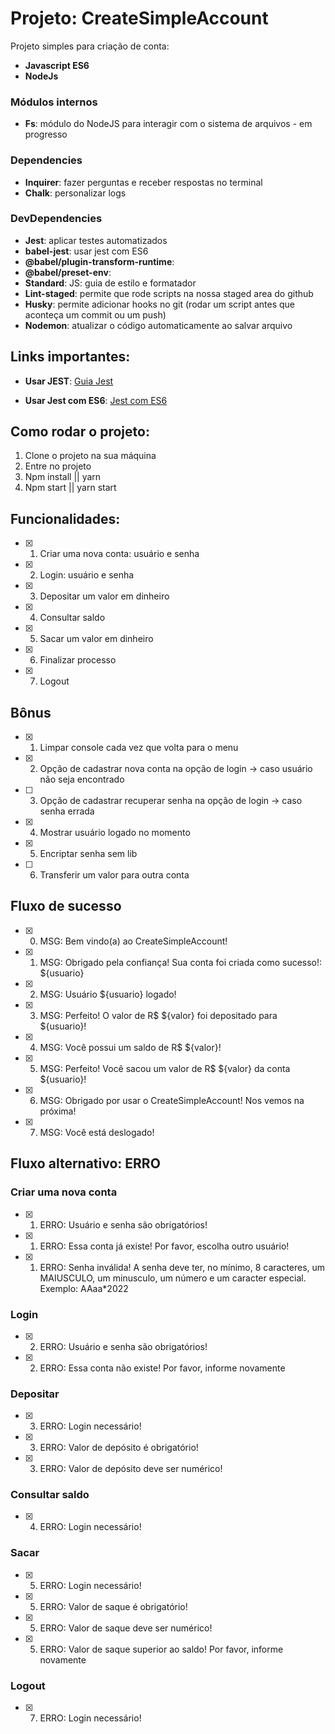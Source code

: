 # Projeto: CreateSimpleAccount

Projeto simples para criação de conta:

- **Javascript ES6**
- **NodeJs**

### Módulos internos

- **Fs**: módulo do NodeJS para interagir com o sistema de arquivos - em progresso

### Dependencies

- **Inquirer**: fazer perguntas e receber respostas no terminal
- **Chalk**: personalizar logs

### DevDependencies

- **Jest**: aplicar testes automatizados
- **babel-jest**: usar jest com ES6
- **@babel/plugin-transform-runtime**:
- **@babel/preset-env**:
- **Standard**: JS: guia de estilo e formatador
- **Lint-staged**: permite que rode scripts na nossa staged area do github
- **Husky**: permite adicionar hooks no git (rodar um script antes que aconteça um commit ou um push)
- **Nodemon**: atualizar o código automaticamente ao salvar arquivo

## Links importantes:
- **Usar JEST**: [Guia Jest](https://oieduardorabelo.medium.com/jest-escrever-testes-nunca-foi-t%C3%A3o-divertido-5f0e1950ba10)

- **Usar Jest com ES6**: [Jest com ES6](https://stackoverflow.com/questions/35756479/does-jest-support-es6-import-export)

## Como rodar o projeto:

1. Clone o projeto na sua máquina
2. Entre no projeto 
3. Npm install || yarn 
4. Npm start || yarn start

## Funcionalidades:

- [x] 1. Criar uma nova conta: usuário e senha
- [X] 2. Login: usuário e senha
- [X] 3. Depositar um valor em dinheiro
- [X] 4. Consultar saldo
- [X] 5. Sacar um valor em dinheiro
- [X] 6. Finalizar processo
- [X] 7. Logout

## Bônus

- [X] 1. Limpar console cada vez que volta para o menu
- [X] 2. Opção de cadastrar nova conta na opção de login -> caso usuário não seja encontrado
- [ ] 3. Opção de cadastrar recuperar senha na opção de login -> caso senha errada
- [X] 4. Mostrar usuário logado no momento
- [X] 5. Encriptar senha sem lib
- [ ] 6. Transferir um valor para outra conta

## Fluxo de sucesso

- [X] 0. MSG: Bem vindo(a) ao CreateSimpleAccount!
- [X] 1. MSG: Obrigado pela confiança! Sua conta foi criada como sucesso!: ${usuario}
- [X] 2. MSG: Usuário ${usuario} logado!
- [X] 3. MSG: Perfeito! O valor de R$ ${valor} foi depositado para ${usuario}!
- [X] 4. MSG: Você possui um saldo de R$ ${valor}!
- [X] 5. MSG: Perfeito! Você sacou um valor de R$ ${valor} da conta ${usuario}!
- [X] 6. MSG: Obrigado por usar o CreateSimpleAccount! Nos vemos na próxima!
- [X] 7. MSG: Você está deslogado!


## Fluxo alternativo: ERRO

### Criar uma nova conta
- [X] 1. ERRO: Usuário e senha são obrigatórios!
- [X] 1. ERRO: Essa conta já existe! Por favor, escolha outro usuário!
- [X] 1. ERRO: Senha inválida! A senha deve ter, no mínimo, 8 caracteres, um MAIUSCULO, um minusculo, um número e um caracter especial. Exemplo: AAaa*2022

### Login
- [X] 2. ERRO: Usuário e senha são obrigatórios!
- [X] 2. ERRO: Essa conta não existe! Por favor, informe novamente

### Depositar
- [X] 3. ERRO: Login necessário!
- [X] 3. ERRO: Valor de depósito é obrigatório!
- [X] 3. ERRO: Valor de depósito deve ser numérico!

### Consultar saldo
- [X] 4. ERRO: Login necessário!

### Sacar
- [X] 5. ERRO: Login necessário!
- [X] 5. ERRO: Valor de saque é obrigatório!
- [X] 5. ERRO: Valor de saque deve ser numérico!
- [X] 5. ERRO: Valor de saque superior ao saldo! Por favor, informe novamente

### Logout
- [X] 7. ERRO: Login necessário!